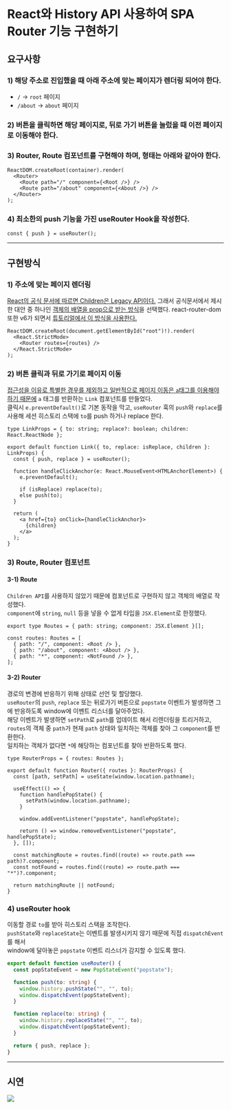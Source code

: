 # React와 History API 사용하여 SPA Router 기능 구현하기

## 요구사항

### 1) 해당 주소로 진입했을 때 아래 주소에 맞는 페이지가 렌더링 되어야 한다.

- `/` → `root` 페이지
- `/about` → `about` 페이지

### 2) 버튼을 클릭하면 해당 페이지로, 뒤로 가기 버튼을 눌렀을 때 이전 페이지로 이동해야 한다.

### 3) Router, Route 컴포넌트를 구현해야 하며, 형태는 아래와 같아야 한다.

```tsx
ReactDOM.createRoot(container).render(
  <Router>
    <Route path="/" component={<Root />} />
    <Route path="/about" component={<About />} />
  </Router>
);
```

### 4) 최소한의 push 기능을 가진 useRouter Hook을 작성한다.

```tsx
const { push } = useRouter();
```

---

## 구현방식

### 1) 주소에 맞는 페이지 렌더링

[React의 공식 문서에 따르면 Children은 Legacy API이다.](https://react.dev/reference/react/Children) 그래서 공식문서에서 제시한 대안 중 하나인 [객체의 배열을 prop으로 받는 방식](https://react.dev/reference/react/Children#accepting-an-array-of-objects-as-a-prop)을 선택했다. react-router-dom 또한 v6가 되면서 [튜토리얼에서 이 방식을 사용한다.](https://reactrouter.com/en/main/start/tutorial#adding-a-router)

```tsx
ReactDOM.createRoot(document.getElementById("root")!).render(
  <React.StrictMode>
    <Router routes={routes} />
  </React.StrictMode>
);
```

### 2) 버튼 클릭과 뒤로 가기로 페이지 이동

[접근성을 이유로 특별한 경우를 제외하고 일반적으로 페이지 이동은 `a`태그를 이용해야 하기 때문에](https://developer.mozilla.org/en-US/docs/Learn/Accessibility/HTML#onclick_events) `a` 태그를 반환하는 `Link` 컴포넌트를 만들었다.  
클릭시 `e.preventDefault()`로 기본 동작을 막고, `useRouter` 훅의 `push`와 `replace`를 사용해 세션 히스토리 스택에 `to`를 push 하거나 replace 한다.

```tsx
type LinkProps = { to: string; replace?: boolean; children: React.ReactNode };

export default function Link({ to, replace: isReplace, children }: LinkProps) {
  const { push, replace } = useRouter();

  function handleClickAnchor(e: React.MouseEvent<HTMLAnchorElement>) {
    e.preventDefault();

    if (isReplace) replace(to);
    else push(to);
  }

  return (
    <a href={to} onClick={handleClickAnchor}>
      {children}
    </a>
  );
}
```

### 3) Route, Router 컴포넌트

#### 3-1) Route

`Children API`를 사용하지 않았기 때문에 컴포넌트로 구현하지 않고 객체의 배열로 작성했다.  
`component`에 `string`, `null` 등을 넣을 수 없게 타입을 `JSX.Element`로 한정했다.

```tsx
export type Routes = { path: string; component: JSX.Element }[];

const routes: Routes = [
  { path: "/", component: <Root /> },
  { path: "/about", component: <About /> },
  { path: "*", component: <NotFound /> },
];
```

#### 3-2) Router

경로의 변경에 반응하기 위해 상태로 선언 및 할당했다.  
`useRouter`의 `push`, `replace` 또는 뒤로가기 버튼으로 `popstate` 이벤트가 발생하면 그에 반응하도록 window에 이벤트 리스너를 달아주었다.  
해당 이벤트가 발생하면 `setPath`로 `path`를 업데이트 해서 리렌더링을 트리거하고, `routes`의 객체 중 `path`가 현재 `path` 상태와 일치하는 객체를 찾아 그 `component`를 반환한다.  
일치하는 객체가 없다면 `*`에 해당하는 컴포넌트를 찾아 반환하도록 했다.

```tsx
type RouterProps = { routes: Routes };

export default function Router({ routes }: RouterProps) {
  const [path, setPath] = useState(window.location.pathname);

  useEffect(() => {
    function handlePopState() {
      setPath(window.location.pathname);
    }

    window.addEventListener("popstate", handlePopState);

    return () => window.removeEventListener("popstate", handlePopState);
  }, []);

  const matchingRoute = routes.find((route) => route.path === path)?.component;
  const notFound = routes.find((route) => route.path === "*")?.component;

  return matchingRoute || notFound;
}
```

### 4) useRouter hook

이동할 경로 `to`를 받아 히스토리 스택을 조작한다.  
`pushState`와 `replaceState`는 이벤트를 발생시키지 않기 때문에 직접 `dispatchEvent`를 해서  
window에 달아놓은 `popstate` 이벤트 리스너가 감지할 수 있도록 했다.

```ts
export default function useRouter() {
  const popStateEvent = new PopStateEvent("popstate");

  function push(to: string) {
    window.history.pushState("", "", to);
    window.dispatchEvent(popStateEvent);
  }

  function replace(to: string) {
    window.history.replaceState("", "", to);
    window.dispatchEvent(popStateEvent);
  }

  return { push, replace };
}
```

---

## 시연

<img src='./router-demo.gif'>
